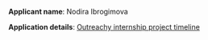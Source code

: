**Applicant name**: Nodira Ibrogimova

**Application details**: [Outreachy internship project timeline](https://docs.google.com/document/d/1mrK2va5wDW-sBtrqpCNLSnuUN9r1cxoEj14DphutkCQ/edit?usp=sharing)
